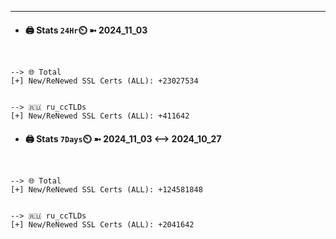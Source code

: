 

---
- #### 🖨️ **Stats** `24Hr`⏲️ ➼ 2024_11_03
```console


--> 🌐 Total
[+] New/ReNewed SSL Certs (ALL): +23027534


--> 🇷🇺 ru_ccTLDs
[+] New/ReNewed SSL Certs (ALL): +411642

```

- #### 🖨️ **Stats** `7Days`⏲️ ➼ 2024_11_03 <--> 2024_10_27
```console


--> 🌐 Total
[+] New/ReNewed SSL Certs (ALL): +124581848


--> 🇷🇺 ru_ccTLDs
[+] New/ReNewed SSL Certs (ALL): +2041642

```

